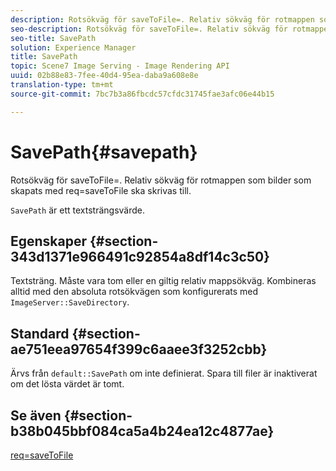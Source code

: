 ```yaml
---
description: Rotsökväg för saveToFile=. Relativ sökväg för rotmappen som bilder som skapats med req=saveToFile ska skrivas till.
seo-description: Rotsökväg för saveToFile=. Relativ sökväg för rotmappen som bilder som skapats med req=saveToFile ska skrivas till.
seo-title: SavePath
solution: Experience Manager
title: SavePath
topic: Scene7 Image Serving - Image Rendering API
uuid: 02b88e83-7fee-40d4-95ea-daba9a608e8e
translation-type: tm+mt
source-git-commit: 7bc7b3a86fbcdc57cfdc31745fae3afc06e44b15

---
```



# SavePath{#savepath}

Rotsökväg för saveToFile=. Relativ sökväg för rotmappen som bilder som skapats med req=saveToFile ska skrivas till.

`SavePath` är ett textsträngsvärde.

## Egenskaper {#section-343d1371e966491c92854a8df14c3c50}

Textsträng. Måste vara tom eller en giltig relativ mappsökväg. Kombineras alltid med den absoluta rotsökvägen som konfigurerats med `ImageServer::SaveDirectory`.

## Standard {#section-ae751eea97654f399c6aaee3f3252cbb}

Ärvs från `default::SavePath` om inte definierat. Spara till filer är inaktiverat om det lösta värdet är tomt.

## Se även {#section-b38b045bbf084ca5a4b24ea12c4877ae}

[req=saveToFile](../../../../../is-api/http-ref/image-serving-api-ref/c-http-protocol-reference/c-command-reference/r-req/r-req.md#reference-907cdb4a97034db7ad94695f25552e76)
